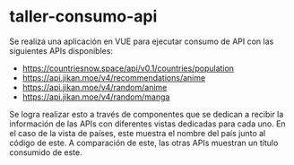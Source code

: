 # taller-consumo-api

Se realiza una aplicación en VUE para ejecutar consumo de API con las siguientes APIs disponibles:

- https://countriesnow.space/api/v0.1/countries/population
- https://api.jikan.moe/v4/recommendations/anime
- https://api.jikan.moe/v4/random/anime
- https://api.jikan.moe/v4/random/manga

Se logra realizar esto a través de componentes que se dedican a recibir la información de las APIs con diferentes vistas dedicadas para cada uno. En el caso de la vista de países, este muestra el nombre del país junto al código de este. A comparación de este, las otras APIs muestran un título consumido de este.

